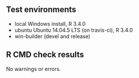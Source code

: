 ## Test environments
* local Windows install, R 3.4.0
* ubuntu Ubuntu 14.04.5 LTS (on travis-ci), R 3.4.0
* win-builder (devel and release)

## R CMD check results
No warnings or errors.
